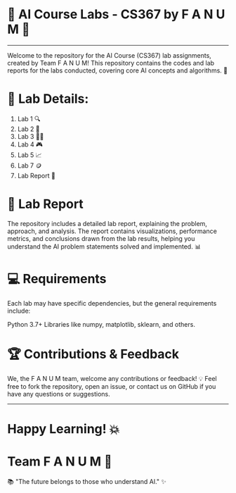 
# 🧠 AI Course Labs - CS367 by F A N U M 💫
____________________________________________________________________________
Welcome to the repository for the AI Course (CS367) lab assignments, created by Team F A N U M! This repository contains the codes and lab reports for the labs conducted, covering core AI concepts and algorithms. 🚀

# 📝 Lab Details:
1. Lab 1 🔍
2. Lab 2 🤖
3. Lab 3 🧑‍💻
4. Lab 4 🎮
5. Lab 5 📈
6. Lab 7 🪙
7. Lab Report 📄

# 📄 Lab Report
The repository includes a detailed lab report, explaining the problem, approach, and analysis. The report contains visualizations, performance metrics, and conclusions drawn from the lab results, helping you understand the AI problem statements solved and implemented. 📊

# 💻 Requirements
Each lab may have specific dependencies, but the general requirements include:

Python 3.7+
Libraries like numpy, matplotlib, sklearn, and others.

# 🏆 Contributions & Feedback
We, the F A N U M team, welcome any contributions or feedback! 💡 Feel free to fork the repository, open an issue, or contact us on GitHub if you have any questions or suggestions.

____________________________________________________________________________

# Happy Learning! 💥
# Team F A N U M 🌟

📚 "The future belongs to those who understand AI." ✨
